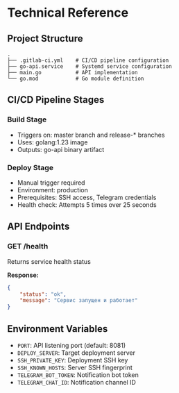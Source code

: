 # Technical Reference

## Project Structure

```
.
├── .gitlab-ci.yml    # CI/CD pipeline configuration
├── go-api.service    # Systemd service configuration
├── main.go           # API implementation
└── go.mod            # Go module definition
```

## CI/CD Pipeline Stages

### Build Stage
- Triggers on: master branch and release-* branches
- Uses: golang:1.23 image
- Outputs: go-api binary artifact

### Deploy Stage
- Manual trigger required
- Environment: production
- Prerequisites: SSH access, Telegram credentials
- Health check: Attempts 5 times over 25 seconds

## API Endpoints

### GET /health
Returns service health status

**Response:**
```json
{
    "status": "ok",
    "message": "Сервис запущен и работает"
}
```

## Environment Variables

- `PORT`: API listening port (default: 8081)
- `DEPLOY_SERVER`: Target deployment server
- `SSH_PRIVATE_KEY`: Deployment SSH key
- `SSH_KNOWN_HOSTS`: Server SSH fingerprint
- `TELEGRAM_BOT_TOKEN`: Notification bot token
- `TELEGRAM_CHAT_ID`: Notification channel ID
